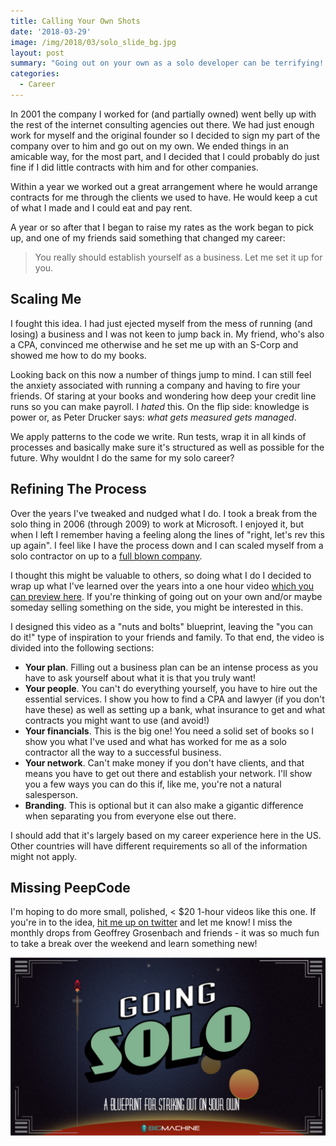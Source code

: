 ```yaml
---
title: Calling Your Own Shots
date: '2018-03-29'
image: /img/2018/03/solo_slide_bg.jpg
layout: post
summary: "Going out on your own as a solo developer can be terrifying! That's why I made this 1-hour video: to share with you the things I did to scale myself from a solo developer to a successful online..."
categories:
  - Career
---
```


In 2001 the company I worked for (and partially owned) went belly up with the rest of the internet consulting agencies out there. We had just enough work for myself and the original founder so I decided to sign my part of the company over to him and go out on my own. We ended things in an amicable way, for the most part, and I decided that I could probably do just fine if I did little contracts with him and for other companies.

Within a year we worked out a great arrangement where he would arrange contracts for me through the clients we used to have. He would keep a cut of what I made and I could eat and pay rent.

A year or so after that I began to raise my rates as the work began to pick up, and one of my friends said something that changed my career:

> You really should establish yourself as a business. Let me set it up for you.

## Scaling Me

I fought this idea. I had just ejected myself from the mess of running (and losing) a business and I was not keen to jump back in. My friend, who's also a CPA, convinced me otherwise and he set me up with an S-Corp and showed me how to do my books.

Looking back on this now a number of things jump to mind. I can still feel the anxiety associated with running a company and having to fire your friends. Of staring at your books and wondering how deep your credit line runs so you can make payroll. I _hated_ this. On the flip side: knowledge is power or, as Peter Drucker says: _what gets measured gets managed_.

We apply patterns to the code we write. Run tests, wrap it in all kinds of processes and basically make sure it's structured as well as possible for the future. Why wouldnt I do the same for my solo career?

## Refining The Process

Over the years I've tweaked and nudged what I do. I took a break from the solo thing in 2006 (through 2009) to work at Microsoft. I enjoyed it, but when I left I remember having a feeling along the lines of "right, let's rev this up again". I feel like I have the process down and I can scaled myself from a solo contractor on up to a [full blown company](https://bigmachine.io).

I thought this might be valuable to others, so doing what I do I decided to wrap up what I've learned over the years into a one hour video [which you can preview here](https://goo.gl/JPXWUQ). If you're thinking of going out on your own and/or maybe someday selling something on the side, you might be interested in this.

I designed this video as a "nuts and bolts" blueprint, leaving the "you can do it!" type of inspiration to your friends and family. To that end, the video is divided into the following sections:

- **Your plan**. Filling out a business plan can be an intense process as you have to ask yourself about what it is that you truly want!
- **Your people**. You can't do everything yourself, you have to hire out the essential services. I show you how to find a CPA and lawyer (if you don't have these) as well as setting up a bank, what insurance to get and what contracts you might want to use (and avoid!)
- **Your financials**. This is the big one! You need a solid set of books so I show you what I've used and what has worked for me as a solo contractor all the way to a successful business.
- **Your network**. Can't make money if you don't have clients, and that means you have to get out there and establish your network. I'll show you a few ways you can do this if, like me, you're not a natural salesperson.
- **Branding**. This is optional but it can also make a gigantic difference when separating you from everyone else out there.

I should add that it's largely based on my career experience here in the US. Other countries will have different requirements so all of the information might not apply.

## Missing PeepCode

I'm hoping to do more small, polished, < $20 1-hour videos like this one. If you're in to the idea, [hit me up on twitter](https://twitter.com/robconery) and let me know! I miss the monthly drops from Geoffrey Grosenbach and friends - it was so much fun to take a break over the weekend and learn something new!

 [![](/img/solo_slide.jpg)](https://goo.gl/JPXWUQ)
